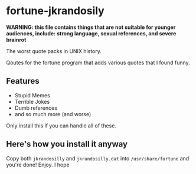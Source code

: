 # fortune-jkrandosily
**WARNING: this file contains things that are not suitable for younger audiences, include: strong language, sexual references, and severe brainrot**

The worst quote packs in UNIX history.

Qoutes for the fortune program that adds various quotes that I found funny.

## Features
- Stupid Memes
- Terrible Jokes
- Dumb references
- and so much more (and worse)

Only install this if you can handle all of these.

## Here's how you install it anyway
Copy both `jkrandosilly` and `jkrandosilly.dat` into `/usr/share/fortune` and you're done! Enjoy. I hope
